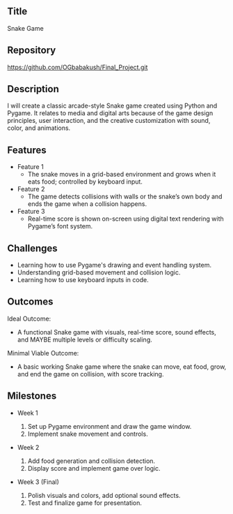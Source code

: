 ## Title
Snake Game

## Repository
https://github.com/OGbabakush/Final_Project.git

## Description
I will create a classic arcade-style Snake game created using Python and Pygame. 
It relates to media and digital arts because of the game design principles, user interaction, and the creative customization with sound, color, and animations.

## Features
- Feature 1
	- The snake moves in a grid-based environment and grows when it eats food; controlled by keyboard input.
- Feature 2
	- The game detects collisions with walls or the snake’s own body and ends the game when a collision happens.
- Feature 3
	- Real-time score is shown on-screen using digital text rendering with Pygame’s font system.

## Challenges
- Learning how to use Pygame's drawing and event handling system.
- Understanding grid-based movement and collision logic.
- Learning how to use keyboard inputs in code.

## Outcomes
Ideal Outcome:
- A functional Snake game with visuals, real-time score, sound effects, and MAYBE multiple levels or difficulty scaling.

Minimal Viable Outcome:
- A basic working Snake game where the snake can move, eat food, grow, and end the game on collision, with score tracking.

## Milestones

- Week 1
  1. Set up Pygame environment and draw the game window.
  2. Implement snake movement and controls.

- Week 2
  1. Add food generation and collision detection.
  2. Display score and implement game over logic.

- Week 3 (Final)
  1. Polish visuals and colors, add optional sound effects.
  2. Test and finalize game for presentation.